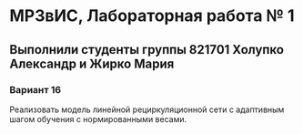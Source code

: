 # МРЗвИС, Лабораторная работа № 1
## Выполнили студенты группы 821701 Холупко Александр и Жирко Мария
### Вариант 16
Реализовать модель линейной рециркуляционной сети с адаптивным шагом обучения с нормированными весами.
